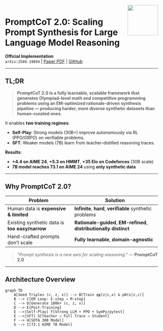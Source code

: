 <img src="https://github.com/inclusionAI/PromptCoT/assets/12345678/abc123.png" width="100" align="right" />

# PromptCoT 2.0: Scaling Prompt Synthesis for Large Language Model Reasoning

**Official Implementation**  
`arXiv:2509.19894` | [Paper PDF](https://arxiv.org/pdf/2509.19894) | [GitHub](https://github.com/inclusionAI/PromptCoT)

---

## TL;DR

> **PromptCoT 2.0 is a fully learnable, scalable framework that generates Olympiad-level math and competitive programming problems using an EM-optimized rationale-driven synthesis pipeline — producing harder, more diverse synthetic datasets than human-curated ones.**

It enables **two training regimes**:

- **Self-Play**: Strong models (30B+) improve autonomously via RL (PPO/GRPO) on verifiable problems.
- **SFT**: Weaker models (7B) learn from teacher-distilled reasoning traces.

**Results**:

- **+4.4 on AIME 24**, **+5.3 on HMMT**, **+35 Elo on Codeforces** (30B scale)
- **7B model reaches 73.1 on AIME 24** using **only synthetic data**

---

## Why PromptCoT 2.0?

| Problem                                        | Solution                                                            |
| ---------------------------------------------- | ------------------------------------------------------------------- |
| Human data is **expensive & limited**          | **Infinite**, **hard**, **verifiable** synthetic problems           |
| Existing synthetic data is **too easy/narrow** | **Rationale-guided**, **EM-refined**, **distributionally distinct** |
| Hand-crafted prompts don’t scale               | **Fully learnable**, **domain-agnostic**                            |

> _“Prompt synthesis is a new axis for scaling reasoning.”_ — **PromptCoT 2.0**

---

## Architecture Overview

```mermaid
graph TD
    A[Seed Triples (c, z, x)] --> B[Train qφ(z|c,x) & pθ(x|z,c)]
    B --> C[EM Loop: E-step → M-step]
    C --> D[Generate 100k+ (c, z, x)]
    D --> E{Post-Training}
    E -->|Self-Play| F[Strong LLM + PPO + SymPy/pytest]
    E -->|SFT| G[Teacher → Full Trace → Student]
    F --> H[SOTA 30B Model]
    G --> I[73.1 AIME 7B Model]
```
